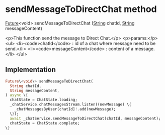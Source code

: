 


# sendMessageToDirectChat method








[Future](https:api.flutter.dev/flutter/dart-async/Future-class.html)&lt;void\> sendMessageToDirectChat
([String](https:api.flutter.dev/flutter/dart-core/String-class.html) chatId, [String](https:api.flutter.dev/flutter/dart-core/String-class.html) messageContent)





\<p\>This function send the message to Direct Chat.\</p\>
\<p\>params:\</p\>
\<ul\>
\<li\>\<code\>chatId\</code\> : id of a chat where message need to be send.\</li\>
\<li\>\<code\>messageContent\</code\> : content of a message.\</li\>
\</ul\>



## Implementation

```dart
Future\<void\> sendMessageToDirectChat(
  String chatId,
  String messageContent,
) async \{
  chatState = ChatState.loading;
  _chatService.chatMessagesStream.listen((newMessage) \{
    _chatMessagesByUser[chatId]!.add(newMessage);
  \});
  await _chatService.sendMessageToDirectChat(chatId, messageContent);
  chatState = ChatState.complete;
\}
```







